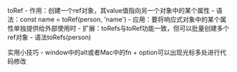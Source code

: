 toRef
    - 作用：创建一个ref对象，其value值指向另一个对象中的某个属性
    - 语法：const name = toRef(person, 'name')
    - 应用：要将响应式对象中的某个属性单独提供给外部使用时
    - 扩展：toRefs与toRef功能一致，但可以批量创建多个ref对象
        - 语法toRefs(person)

实用小技巧
    - window中的alt或者Mac中的fn + option可以出现光标多处进行代码修改
